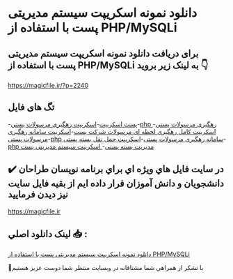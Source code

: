 # دانلود نمونه اسکریپت سیستم مدیریتی پست با استفاده از PHP/MySQLi

## برای دریافت دانلود نمونه اسکریپت سیستم مدیریتی پست با استفاده از PHP/MySQLi به لینک زیر بروید 👇

https://magicfile.ir/?p=2240

## تگ های فایل

-[پست اسکریپت](https://magicfile.ir/product/%d9%86%d9%85%d9%88%d9%86%d9%87-%d8%a7%d8%b3%da%a9%d8%b1%db%8c%d9%be%d8%aa-%d8%b3%db%8c%d8%b3%d8%aa%d9%85-%d9%85%d8%af%db%8c%d8%b1%db%8c%d8%aa%db%8c-%d9%be%d8%b3%d8%aa%d8%a8%d8%a7-%d8%a7%d8%b3%d8%aa%d9%81%d8%a7%d8%af%d9%87-%d8%a7%d8%b2-php-mysqli/)-[اسکریپت رهگیری مرسولات پستی](https://magicfile.ir/product/%d9%86%d9%85%d9%88%d9%86%d9%87-%d8%a7%d8%b3%da%a9%d8%b1%db%8c%d9%be%d8%aa-%d8%b3%db%8c%d8%b3%d8%aa%d9%85-%d9%85%d8%af%db%8c%d8%b1%db%8c%d8%aa%db%8c-%d9%be%d8%b3%d8%aa%d8%a8%d8%a7-%d8%a7%d8%b3%d8%aa%d9%81%d8%a7%d8%af%d9%87-%d8%a7%d8%b2-php-mysqli/)-[php رهگیری مرسولات پستی](https://magicfile.ir/product/%d9%86%d9%85%d9%88%d9%86%d9%87-%d8%a7%d8%b3%da%a9%d8%b1%db%8c%d9%be%d8%aa-%d8%b3%db%8c%d8%b3%d8%aa%d9%85-%d9%85%d8%af%db%8c%d8%b1%db%8c%d8%aa%db%8c-%d9%be%d8%b3%d8%aa%d8%a8%d8%a7-%d8%a7%d8%b3%d8%aa%d9%81%d8%a7%d8%af%d9%87-%d8%a7%d8%b2-php-mysqli/)-[اسکریپت کامل رهگیری لحظه ای مرسولات شرکت پست](https://magicfile.ir/product/%d9%86%d9%85%d9%88%d9%86%d9%87-%d8%a7%d8%b3%da%a9%d8%b1%db%8c%d9%be%d8%aa-%d8%b3%db%8c%d8%b3%d8%aa%d9%85-%d9%85%d8%af%db%8c%d8%b1%db%8c%d8%aa%db%8c-%d9%be%d8%b3%d8%aa%d8%a8%d8%a7-%d8%a7%d8%b3%d8%aa%d9%81%d8%a7%d8%af%d9%87-%d8%a7%d8%b2-php-mysqli/)-[اسکریپت سامانه رهگیری مرسولات پستی](https://magicfile.ir/product/%d9%86%d9%85%d9%88%d9%86%d9%87-%d8%a7%d8%b3%da%a9%d8%b1%db%8c%d9%be%d8%aa-%d8%b3%db%8c%d8%b3%d8%aa%d9%85-%d9%85%d8%af%db%8c%d8%b1%db%8c%d8%aa%db%8c-%d9%be%d8%b3%d8%aa%d8%a8%d8%a7-%d8%a7%d8%b3%d8%aa%d9%81%d8%a7%d8%af%d9%87-%d8%a7%d8%b2-php-mysqli/)-[php سامانه رهگیری مرسولات پستی](https://magicfile.ir/product/%d9%86%d9%85%d9%88%d9%86%d9%87-%d8%a7%d8%b3%da%a9%d8%b1%db%8c%d9%be%d8%aa-%d8%b3%db%8c%d8%b3%d8%aa%d9%85-%d9%85%d8%af%db%8c%d8%b1%db%8c%d8%aa%db%8c-%d9%be%d8%b3%d8%aa%d8%a8%d8%a7-%d8%a7%d8%b3%d8%aa%d9%81%d8%a7%d8%af%d9%87-%d8%a7%d8%b2-php-mysqli/)-[اسکریپت حمل نقل بسته پستی](https://magicfile.ir/product/%d9%86%d9%85%d9%88%d9%86%d9%87-%d8%a7%d8%b3%da%a9%d8%b1%db%8c%d9%be%d8%aa-%d8%b3%db%8c%d8%b3%d8%aa%d9%85-%d9%85%d8%af%db%8c%d8%b1%db%8c%d8%aa%db%8c-%d9%be%d8%b3%d8%aa%d8%a8%d8%a7-%d8%a7%d8%b3%d8%aa%d9%81%d8%a7%d8%af%d9%87-%d8%a7%d8%b2-php-mysqli/)-[php مدیریت بسته پستی](https://magicfile.ir/product/%d9%86%d9%85%d9%88%d9%86%d9%87-%d8%a7%d8%b3%da%a9%d8%b1%db%8c%d9%be%d8%aa-%d8%b3%db%8c%d8%b3%d8%aa%d9%85-%d9%85%d8%af%db%8c%d8%b1%db%8c%d8%aa%db%8c-%d9%be%d8%b3%d8%aa%d8%a8%d8%a7-%d8%a7%d8%b3%d8%aa%d9%81%d8%a7%d8%af%d9%87-%d8%a7%d8%b2-php-mysqli/)-[ اسکریپت سیستم مدیریتی پست](https://magicfile.ir/product/%d9%86%d9%85%d9%88%d9%86%d9%87-%d8%a7%d8%b3%da%a9%d8%b1%db%8c%d9%be%d8%aa-%d8%b3%db%8c%d8%b3%d8%aa%d9%85-%d9%85%d8%af%db%8c%d8%b1%db%8c%d8%aa%db%8c-%d9%be%d8%b3%d8%aa%d8%a8%d8%a7-%d8%a7%d8%b3%d8%aa%d9%81%d8%a7%d8%af%d9%87-%d8%a7%d8%b2-php-mysqli/)

## ✔️ در سايت فايل هاي ويژه اي براي برنامه نويسان طراحان دانشجويان و دانش آموزان قرار داده ايم از بقيه فايل سايت نيز ديدن فرماييد

https://magicfile.ir


## لينک دانلود اصلي 📥 :

[دانلود نمونه اسکریپت سیستم مدیریتی پست با استفاده از PHP/MySQLi](https://magicfile.ir/product/%d9%86%d9%85%d9%88%d9%86%d9%87-%d8%a7%d8%b3%da%a9%d8%b1%db%8c%d9%be%d8%aa-%d8%b3%db%8c%d8%b3%d8%aa%d9%85-%d9%85%d8%af%db%8c%d8%b1%db%8c%d8%aa%db%8c-%d9%be%d8%b3%d8%aa%d8%a8%d8%a7-%d8%a7%d8%b3%d8%aa%d9%81%d8%a7%d8%af%d9%87-%d8%a7%d8%b2-php-mysqli/) 


🙏با تشکر از همراهي شما مشتاقانه در وبسایت منتظر شما دوست عزیز هستیم

